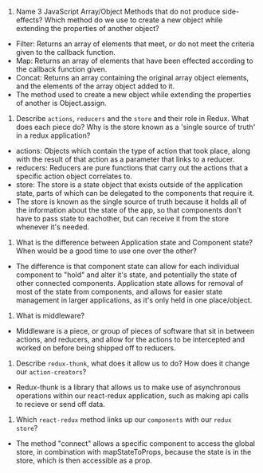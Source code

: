 1.  Name 3 JavaScript Array/Object Methods that do not produce side-effects? Which method do we use to create a new object while extending the properties of another object?

- Filter: Returns an array of elements that meet, or do not meet the criteria given to the callback function.
- Map: Returns an array of elements that have been effected according to the callback function given.
- Concat: Returns an array containing the original array object elements, and the elements of the array object added to it.
- The method used to create a new object while extending the properties of another is Object.assign.

1.  Describe `actions`, `reducers` and the `store` and their role in Redux. What does each piece do? Why is the store known as a 'single source of truth' in a redux application?

- actions: Objects which contain the type of action that took place, along with the result of that action as a parameter that links to a reducer.
- reducers: Reducers are pure functions that carry out the actions that a specific action object correlates to.
- store: The store is a state object that exists outside of the application state, parts of which can be delegated to the components that require it.
- The store is known as the single source of truth because it holds all of the information about the state of the app, so that components don't have to pass state to eachother,
  but can receive it from the store whenever it's needed.
1.  What is the difference between Application state and Component state? When would be a good time to use one over the other?
- The difference is that component state can allow for each individual component to "hold" and alter it's state, and potentially the state of other connected components.
  Application state allows for removal of most of the state from components, and allows for easier state management in larger applications, as it's only held in one place/object.
1.  What is middleware?
- Middleware is a piece, or group of pieces of software that sit in between actions, and reducers, and allow for the actions to be intercepted and worked on before being shipped off to reducers.
1.  Describe `redux-thunk`, what does it allow us to do? How does it change our `action-creators`?
- Redux-thunk is a library that allows us to make use of asynchronous operations within our react-redux application, such as making api calls to recieve or send off data.
1.  Which `react-redux` method links up our `components` with our `redux store`?
- The method "connect" allows a specific component to access the global store, in combination with mapStateToProps, because the state is in the store, which is then accessible as a prop.
